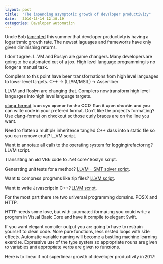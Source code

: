 ```yaml
---
layout: post
title:  "The impending asymptotic growth of developer productivity"
date:   2016-12-14 12:38:19
categories: Developer Automation
---
```


Uncle Bob [lamented](http://blog.cleancoder.com/uncle-bob/2016/07/27/TheChurn.html) this summer that developer productivty is having a logarithmic growth rate. The newest laguages and frameworks have only given diminishing returns.

I don't agree. LLVM and Roslyn are game changers. Many developers are going to be automated out of a job. High level language programming is no longer a manual task.

Compilers to this point have been transformations from high level languages to lower level targets. C++ -> (LLVM/MSIL) -> Assemlber

LLVM and Roslyn are changing that. Compilers now transform high level languages into high level language targets.

[clang-format](http://clang.llvm.org/docs/ClangFormat.html) is an eye opener for the OCD. Run it upon checkin and you can write code in your prefered format. Don't like the project's formatting? Use clang-format on checkout so those curly braces are on the line you want.

Need to flatten a multiple inheritence tangled C++ class into a static file so you can remove cruft? LLVM script.

Want to annotate all calls to the operating system for logging/refactoring? LLVM script.

Translating an old VB6 code to .Net core? Roslyn script.  

Generating unit tests for a method? [LLVM + SMT solver script](https://feliam.wordpress.com/2010/10/07/the-symbolic-maze/).

Want to compress programs like zip files? [LLVM script](https://reviews.llvm.org/D26872).
 
Want to write Javascript in C++? [LLVM script](http://kripken.github.io/emscripten-site/).

For the most part there are two universal programming domains. POSIX and HTTP.

HTTP needs some love, but with automated formatting you could write a program in Visual Basic Core and have it compile to elegant Swift. 

If you want elegant compiler output you are going to have to restrain yourself to clean code. More pure functions, less nested loops with side effects. Automatic variable naming will become a bustling machine learning exercise. Expressive use of the type system so appropriate nouns are given to variables and appropriate verbs are given to functions.


Here is to linear if not superlinear growth of developer productivity in 2017! 
